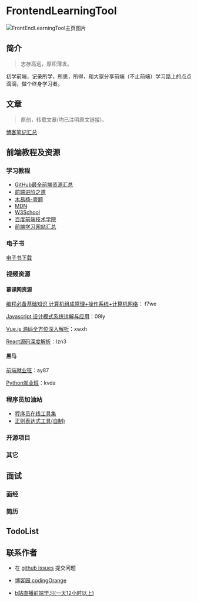 # FrontendLearningTool

![FrontEndLearningTool主页图片](https://images.cnblogs.com/cnblogs_com/zhangguicheng/1618684/o_200417153555FrontEndLearningTool主页图片.jpg) 

## 简介

> 志存高远，厚积薄发。

初学前端，记录所学，所思，所得，和大家分享前端（不止前端）学习路上的点点滴滴，做个终身学习者。

## 文章

> 原创，转载文章(均已注明原文链接)。

[博客笔记汇总]()

## 前端教程及资源

### 学习教程

 - [GitHub最全前端资源汇总](http://fenghub.top/front-end-index/index.html)
 - [前端进阶之道](https://yuchengkai.cn/)
 - [木易杨-壹题](https://muyiy.cn/question/)
 - [MDN](https://developer.mozilla.org/zh-CN/) 
 - [W3School](https://www.w3school.com.cn/) 
 - [百度前端技术学院](http://ife.baidu.com/) 
 - [前端学习网站汇总](/前端学习教程/前端学习网站.html)

### 电子书

[电子书下载](/help/frontendLearningMaterial.html)

### 视频资源

#### 慕课网资源

[编程必备基础知识 计算机组成原理+操作系统+计算机网络](https://pan.baidu.com/s/1F4OLRZs3hcs3mSYLyEzxKw)： f7we

[Javascript 设计模式系统讲解与应用](https://pan.baidu.com/s/1wBC_pNrepyvak8Sw99hDjA)：09ly

[Vue.js 源码全方位深入解析](https://pan.baidu.com/s/1RSFXavKsdlvXm5SmCuA1mg)：xwxh

[React源码深度解析](https://pan.baidu.com/s/1arEN9-z8-yPUnE_Ij4IVow )：lzn3 

#### 黑马

[前端就业班](https://pan.baidu.com/s/1xGFfDXa5CDFEVlCWl0cjNg)：ay87

[Python就业班](https://pan.baidu.com/s/14ySRHPPl-5jE7Ee116Ww_Q)：kvda

### 程序员加油站

- [程序员在线工具集](https://tool.lu/)
- [正则表达式工具(自制)](/src/regulationExpression.html)

### 开源项目

### 其它

## 面试

### 面经

### 简历

## TodoList

## 联系作者

- 在 [github issues](https://github.com/happyCoding1024/FrontendLearningTool/issues) 提交问题
- [博客园 codingOrange](https://www.cnblogs.com/zhangguicheng/)

- [b站直播前端学习(一天12小时以上)](https://space.bilibili.com/421338049)

